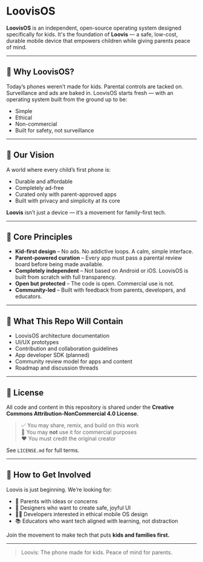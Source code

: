 # LoovisOS

**LoovisOS** is an independent, open-source operating system designed specifically for kids. It's the foundation of **Loovis** — a safe, low-cost, durable mobile device that empowers children while giving parents peace of mind.

---

## 🚸 Why LoovisOS?

Today’s phones weren’t made for kids. Parental controls are tacked on. Surveillance and ads are baked in. LoovisOS starts fresh — with an operating system built from the ground up to be:

- Simple
- Ethical
- Non-commercial
- Built for safety, not surveillance

---

## 🌱 Our Vision

A world where every child’s first phone is:
- Durable and affordable
- Completely ad-free
- Curated only with parent-approved apps
- Built with privacy and simplicity at its core

**Loovis** isn’t just a device — it’s a movement for family-first tech.

---

## 🧱 Core Principles

- **Kid-first design** – No ads. No addictive loops. A calm, simple interface.
- **Parent-powered curation** – Every app must pass a parental review board before being made available.
- **Completely independent** – Not based on Android or iOS. LoovisOS is built from scratch with full transparency.
- **Open but protected** – The code is open. Commercial use is not.
- **Community-led** – Built with feedback from parents, developers, and educators.

---

## 📂 What This Repo Will Contain

- LoovisOS architecture documentation
- UI/UX prototypes
- Contribution and collaboration guidelines
- App developer SDK (planned)
- Community review model for apps and content
- Roadmap and discussion threads

---

## 📜 License

All code and content in this repository is shared under the **Creative Commons Attribution-NonCommercial 4.0 License**.

> ✅ You may share, remix, and build on this work  
> 🚫 You may **not** use it for commercial purposes  
> ❤️ You must credit the original creator

See `LICENSE.md` for full terms.

---

## 🤝 How to Get Involved

Loovis is just beginning. We’re looking for:

- 💬 Parents with ideas or concerns
- 🎨 Designers who want to create safe, joyful UI
- 🧑‍💻 Developers interested in ethical mobile OS design
- 📚 Educators who want tech aligned with learning, not distraction

Join the movement to make tech that puts **kids and families first.**

---

> Loovis: The phone made for kids. Peace of mind for parents.
